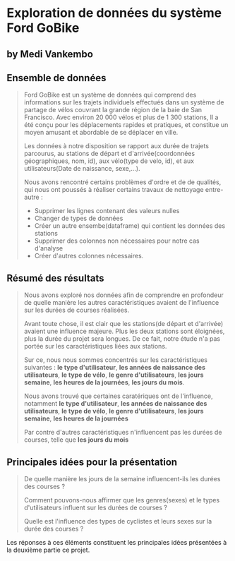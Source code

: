 # Exploration de données du système Ford GoBike
## by Medi Vankembo


## Ensemble de données

> Ford GoBike est un système de données qui comprend des informations sur les trajets individuels effectués dans un système de partage de vélos couvrant la grande région de la baie de San Francisco. Avec environ 20 000 vélos et plus de 1 300 stations, Il a été conçu pour les déplacements rapides et pratiques, et constitue un moyen amusant et abordable de se déplacer en ville.
> 
> Les données à notre disposition se rapport aux durée de trajets parcourus, au stations de départ et d'arrivée(coordonnées géographiques, nom, id), aux vélo(type de velo, id), et aux utilisateurs(Date de naissance, sexe,...).
>
>Nous avons rencontré certains problèmes d'ordre et de de qualités, qui nous ont poussés à réaliser certains travaux de nettoyage entre-autre :
> - Supprimer les lignes contenant des valeurs nulles
> - Changer de types de données
> - Créer un autre ensembe(dataframe) qui contient les données des stations
> - Supprimer des colonnes non nécessaires pour notre cas d'analyse
> - Créer d'autres colonnes nécessaires.

## Résumé des résultats

> Nous avons exploré nos données afin de comprendre en profondeur de quelle manière les autres caractéristiques avaient de l'influence sur les durées de courses réalisées.
>
> Avant toute chose, il est clair que les stations(de départ et d'arrivée) avaient une influence majeure. Plus les deux stations sont éloignées, plus la durée du projet sera longues. De ce fait, notre étude n'a pas portée sur les caractéristiques liées aux stations.
>
> Sur ce, nous nous sommes concentrés sur les caractéristiques suivantes :
**le type d'utilisateur**, **les années de naissance des utilisateurs**, **le type de vélo**, **le genre d'utilisateurs**, **les jours semaine**, **les heures de la journées**, **les jours du mois**.
>
>Nous avons trouvé que certaines caratériques ont de l'influence, notamment **le type d'utilisateur**, **les années de naissance des utilisateurs**, **le type de vélo**, **le genre d'utilisateurs**, **les jours semaine**, **les heures de la journées**
>
>Par contre d'autres caractéristiques n'influencent pas les durées de courses, telle que **les jours du mois**


## Principales idées pour la présentation

> De quelle manière les jours de la semaine influencent-ils les durées des courses ?
>
> Comment pouvons-nous affirmer que les genres(sexes) et le types d'utilisateurs influent sur les durées de courses ?
>
>Quelle est l'influence des types de cyclistes et leurs sexes sur la durée des courses ?

Les réponses à ces éléments constituent les principales idées présentées à la deuxième partie ce projet.